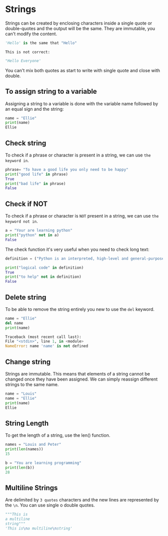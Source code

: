 # Strings

Strings can be created by enclosing characters inside a single quote or double-quotes and the output will be the same. They are immutable, you can't modify the content.

```python
'Hello' is the same that "Hello" 
```

`This is not correct:`

```python
"Hello Everyone'
```

You can't mix both quotes as start to write with single quote and close with double.

## To assign string to a variable

Assigning a string to a variable is done with the variable name followed by an equal sign and the string:

```python
name = "Ellie"
print(name)
Ellie
```

## Check string

To check if a  phrase or character is present in a string, we can use `the keyword in`.

```python
phrase= "To have a good life you only need to be happy"
print("good life" in phrase)
True
print("bad life" in phrase)
False
```

## Check if NOT

To check if a  phrase or character is `NOT` present in a string, we can use `the keyword not in`.

```python
a = "Your are learning python"
print("python" not in a)
False
```

The check function it's very useful when you need to check long text:

```python
definition = ("Python is an interpreted, high-level and general-purpose programming language. Python's design philosophy emphasizes code readability with its notable use of significant whitespace. Its language constructs and object-oriented approach aim to help programmers write clear, logical code for small and large-scale projects.")

print("logical code" in definition)
True
print("to help" not in definition)
False
```

## Delete string

To be able to remove the string entirely you new to use the `del` keyword.

```python
name = "Ellie"
del name
print(name)

Traceback (most recent call last):
File "<stdin>", line 1, in <module>
NameError: name 'name' is not defined
```

## Change string

Strings are immutable. This means that elements of a string cannot be changed once they have been assigned. We can simply reassign different strings to the same name.

```python
name = "Louis"
name = "Ellie"
print(name)
Ellie
```

## String Length

To get the length of a string, use the len() function.

```python
names = "Louis and Peter"
print(len(names))
15

b = "You are learning programming"
print(len(b))
28
```

## Multiline Strings

Are delimited by `3 quotes` characters and the new lines are represented by the `\n`. You can use single o double quotes.

```python
"""This is
a multiline
string"""
'This is\na multiline\nstring'
```
